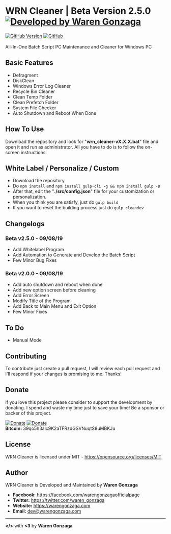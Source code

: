 # WRN Cleaner | Beta Version 2.5.0 [![Developed by Waren Gonzaga](https://img.shields.io/badge/Developed%20by-Waren%20Gonzaga-blue.svg?longCache=true&style=for-the-badge)](https://facebook.com/warengonzagaofficialpage)

[![GitHub Version](https://img.shields.io/github/release/WarenGonzaga/WRN-Cleaner.svg?style=for-the-badge)](https://github.com/WarenGonzaga/WRN-Cleaner/)
[![GitHub](https://img.shields.io/github/license/WarenGonzaga/WRN-Cleaner.svg?style=for-the-badge)](https://github.com/WarenGonzaga/WRN-Cleaner)<br/><br/>All-In-One Batch Script PC Maintenance and Cleaner for Windows PC

## Basic Features
* Defragment
* DiskClean
* Windows Error Log Cleaner
* Recycle Bin Cleaner
* Clean Temp Folder
* Clean Prefetch Folder
* System File Checker
* Auto Shutdown and Reboot When Done

## How To Use
Download the repository and look for "**wrn_cleaner-vX.X.X.bat**" file and open it and run as administrator. All you have to do is to follow the on-screen instructions.

## White Label / Personalize / Custom
* Download the repository
* Do ``` npm install ``` and ``` npm install gulp-cli -g && npm install gulp -D ```
* After that, edit the "__./src/config.json__" file for your customization or personalization.
* When you think you are satisfy, just do ``` gulp build ```
* If you want to reset the building process just do ``` gulp cleandev ```

## Changelogs

### Beta v2.5.0 - 09/08/19
* Add Whitelabel Program
* Add Automation to Generate and Develop the Batch Script
* Few Minor Bug Fixes

### Beta v2.0.0 - 09/08/19
* Add auto shutdown and reboot when done
* Add new option screen before cleaning
* Add Error Screen
* Modify Title of the Program
* Add Back to Main Menu and Exit Option
* Few Minor Fixes

## To Do
* Manual Mode

## Contributing
To contribute just create a pull request, I will review each pull request and I'll respond if your changes is promising to me. Thanks!

## Donate

If you love this project please consider to support the development by donating. I spend and waste my time just to save your time! Be a sponsor or backer of this project.<br>

[![Donate](https://img.shields.io/badge/Donate-PayPal-blue.svg)](https://paypal.me/warengonzagaofficial)
[![Donate](https://img.shields.io/badge/Donate-Buy%20Me%20A%20Coffee-orange.svg)](https://www.buymeacoffee.com/warengonzagadev)<br/>
**Bitcoin:** 39qo5h3aic9K2aTFRzdGSVNuqtS8uMBKJu

## License

WRN Cleaner is licensed under MIT - https://opensource.org/licenses/MIT

## Author

WRN Cleaner is Developed and Maintained by **Waren Gonzaga**

- **Facebook:** https://facebook.com/warengonzagaofficialpage
- **Twitter:** https://twitter.com/waren_gonzaga
- **Website:** https://warengonzaga.com
- **Email:** dev@warengonzaga.com

---

**</>** with **<3** by **Waren Gonzaga**
